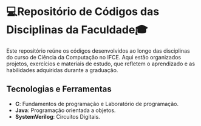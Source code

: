 # 💻Repositório de Códigos das Disciplinas da Faculdade🎓
Este repositório reúne os códigos desenvolvidos ao longo das disciplinas do curso de Ciência da Computação no IFCE. Aqui estão organizados projetos, exercícios e materiais de estudo, que refletem o aprendizado e as habilidades adquiridas durante a graduação.

## Tecnologias e Ferramentas
- **C**: Fundamentos de programação e Laboratório de programação.
- **Java**: Programação orientada a objetos.
- **SystemVerilog**: Circuitos Digitais.